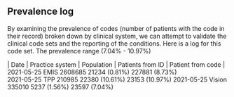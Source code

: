 ## Prevalence log

By examining the prevalence of codes (number of patients with the code in their record) broken down by clinical system, we can attempt to validate the clinical code sets and the reporting of the conditions. 
Here is a log for this code set. The prevalence range (7.04% - 10.97%) 


| Date       | Practice system | Population | Patients from ID | Patient from code |
2021-05-25	EMIS		2608685		21234 (0.81%)	    227881 (8.73%)	
2021-05-25	TPP		210985		22380 (10.61%)	     23153 (10.97%)	
2021-05-25	Vision		335010		 5237 (1.56%)	     23597 (7.04%)	